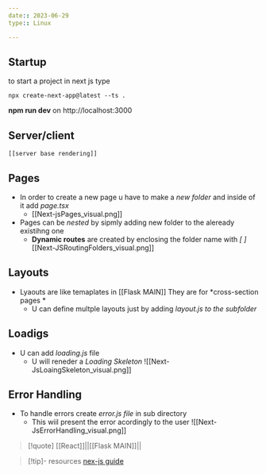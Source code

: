 ```yaml
---
date:: 2023-06-29
type:: Linux

---
```


## Startup 
to start a project in next js type 
```
npx create-next-app@latest --ts .
```

**npm run dev**
on  http://localhost:3000
## Server/client 
	[[server base rendering]]
## Pages 

- In order to create a new page u have to make a *new folder* and inside of it add *page.tsx*
	- [[Next-jsPages_visual.png]]
 - Pages can be *nested* by sipmly adding  new folder to the aleready existihng one 
	 - **Dynamic routes**  are created by enclosing the folder name with *[ ]*
		 [[Next-JSRoutingFolders_visual.png]]

## Layouts 
- Lyaouts are like temaplates in [[Flask MAIN]] They are for *cross-section pages *
	- U can define multple layouts just by adding *layout.js to the subfolder*
		

## Loadigs 

- U can add *loading.js* file 
	-  U will reneder a *Loading Skeleton*
		  ![[Next-JsLoaingSkeleton_visual.png]]

## Error Handling 
- To handle errors create *error.js file* in sub directory 
	- This wiil present the error acordingly to the user 
	 ![[Next-JsErrorHandling_visual.png]]


>[!quote] [[React]]||[[Flask MAIN]]||


$$ $$

>[!tip]- resources 
>[nex-js guide](https://www.youtube.com/watch?v=wm5gMKuwSYk)
